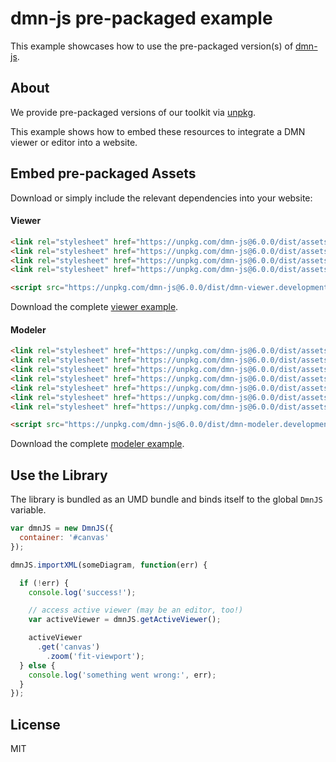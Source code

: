 # dmn-js pre-packaged example

This example showcases how to use the pre-packaged version(s) of [dmn-js](https://github.com/bpmn-io/dmn-js).


## About

We provide pre-packaged versions of our toolkit via [unpkg](https://unpkg.com/dmn-js/dist/).

This example shows how to embed these resources to integrate a DMN viewer or editor
into a website.


## Embed pre-packaged Assets

Download or simply include the relevant dependencies into your website:

#### Viewer

```html
<link rel="stylesheet" href="https://unpkg.com/dmn-js@6.0.0/dist/assets/dmn-js-drd.css">
<link rel="stylesheet" href="https://unpkg.com/dmn-js@6.0.0/dist/assets/dmn-js-decision-table.css">
<link rel="stylesheet" href="https://unpkg.com/dmn-js@6.0.0/dist/assets/dmn-js-literal-expression.css">
<link rel="stylesheet" href="https://unpkg.com/dmn-js@6.0.0/dist/assets/dmn-font/css/dmn.css">

<script src="https://unpkg.com/dmn-js@6.0.0/dist/dmn-viewer.development.js"></script>
```

Download the complete [viewer example](https://rawgit.com/bpmn-io/dmn-js-examples/master/starter/viewer.html).

#### Modeler

```html
<link rel="stylesheet" href="https://unpkg.com/dmn-js@6.0.0/dist/assets/diagram-js.css">
<link rel="stylesheet" href="https://unpkg.com/dmn-js@6.0.0/dist/assets/dmn-js-shared.css">
<link rel="stylesheet" href="https://unpkg.com/dmn-js@6.0.0/dist/assets/dmn-js-drd.css">
<link rel="stylesheet" href="https://unpkg.com/dmn-js@6.0.0/dist/assets/dmn-js-decision-table.css">
<link rel="stylesheet" href="https://unpkg.com/dmn-js@6.0.0/dist/assets/dmn-js-decision-table-controls.css">
<link rel="stylesheet" href="https://unpkg.com/dmn-js@6.0.0/dist/assets/dmn-js-literal-expression.css">
<link rel="stylesheet" href="https://unpkg.com/dmn-js@6.0.0/dist/assets/dmn-font/css/dmn.css">

<script src="https://unpkg.com/dmn-js@6.0.0/dist/dmn-modeler.development.js"></script>
```

Download the complete [modeler example](https://rawgit.com/bpmn-io/dmn-js-examples/master/starter/modeler.html).


## Use the Library

The library is bundled as an UMD bundle and binds itself to the global `DmnJS`
variable.

```javascript
var dmnJS = new DmnJS({
  container: '#canvas'
});

dmnJS.importXML(someDiagram, function(err) {

  if (!err) {
    console.log('success!');

    // access active viewer (may be an editor, too!)
    var activeViewer = dmnJS.getActiveViewer();

    activeViewer
      .get('canvas')
        .zoom('fit-viewport');
  } else {
    console.log('something went wrong:', err);
  }
});
```

## License

MIT
